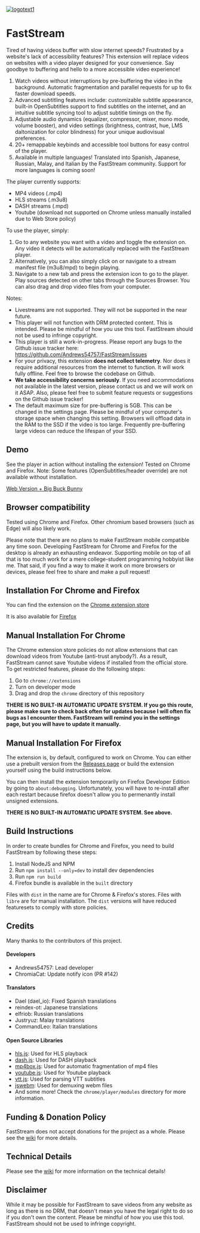 [![logotext1](https://github.com/user-attachments/assets/cefd20ba-606a-482c-a522-36b3419e93c7)](https://faststream.online)

# FastStream

Tired of having videos buffer with slow internet speeds? Frustrated by a website's lack of accessibility features? This extension will replace videos on websites with a video player designed for your convenience. Say goodbye to buffering and hello to a more accessible video experience!

1. Watch videos without interruptions by pre-buffering the video in the background. Automatic fragmentation and parallel requests for up to 6x faster download speeds.
2. Advanced subtitling features include: customizable subtitle appearance, built-in OpenSubtitles support to find subtitles on the internet, and an intuitive subtitle syncing tool to adjust subtitle timings on the fly.
3. Adjustable audio dynamics (equalizer, compressor, mixer, mono mode, volume booster), and video settings (brightness, contrast, hue, LMS daltonization for color blindness) for your unique audiovisual preferences.
4. 20+ remappable keybinds and accessible tool buttons for easy control of the player.
5. Available in multiple languages! Translated into Spanish, Japanese, Russian, Malay, and Italian by the FastStream community. Support for more languages is coming soon!

The player currently supports:
- MP4 videos (.mp4)
- HLS streams (.m3u8)
- DASH streams (.mpd)
- Youtube (download not supported on Chrome unless manually installed due to Web Store policy)

To use the player, simply:
1. Go to any website you want with a video and toggle the extension on. Any video it detects will be automatically replaced with the FastStream player.
2. Alternatively, you can also simply click on or navigate to a stream manifest file (m3u8/mpd) to begin playing.
3. Navigate to a new tab and press the extension icon to go to the player. Play sources detected on other tabs through the Sources Browser. You can also drag and drop video files from your computer. 

Notes:
- Livestreams are not supported. They will not be supported in the near future.
- This player will not function with DRM protected content. This is intended. Please be mindful of how you use this tool. FastStream should not be used to infringe copyright.
- This player is still a work-in-progress. Please report any bugs to the Github issue tracker here: https://github.com/Andrews54757/FastStream/issues
- For your privacy, this extension **does not collect telemetry**. Nor does it require additional resources from the internet to function. It will work fully offline. Feel free to browse the codebase on Github.
- **We take accessibility concerns seriously**. If you need accommodations not available in the latest version, please contact us and we will work on it ASAP. Also, please feel free to submit feature requests or suggestions on the Github issue tracker!
- The default maximum size for pre-buffering is 5GB. This can be changed in the settings page. Please be mindful of your computer's storage space when changing this setting. Browsers will offload data in the RAM to the SSD if the video is too large. Frequently pre-buffering large videos can reduce the lifespan of your SSD.

## Demo

See the player in action without installing the extension! Tested on Chrome and Firefox. Note: Some features (OpenSubtitles/header override) are not available without installation.

[Web Version + Big Buck Bunny](https://faststream.online/player/#https://test-streams.mux.dev/x36xhzz/x36xhzz.m3u8)

## Browser compatibility
Tested using Chrome and Firefox. Other chromium based browsers (such as Edge) will also likely work.

Please note that there are no plans to make FastStream mobile compatible any time soon. Developing FastStream for Chrome and Firefox for the desktop is already an exhausting endeavor. Supporting mobile on top of all that is too much work for a mere college-student programming hobbyist like me. That said, if you find a way to make it work on more browsers or devices, please feel free to share and make a pull request!

## Installation For Chrome and Firefox

You can find the extension on the [Chrome extension store](https://chrome.google.com/webstore/detail/faststream/kkeakohpadmbldjaiggikmnldlfkdfog)

It is also available for [Firefox](https://addons.mozilla.org/en-US/firefox/addon/faststream/)

## Manual Installation For Chrome
The Chrome extension store policies do not allow extensions that can download videos from Youtube (anti-trust anybody?). As a result, FastStream cannot save Youtube videos if installed from the official store. To get restricted features, please do the following steps:

1. Go to `chrome://extensions`
2. Turn on developer mode
3. Drag and drop the `chrome` directory of this repository

**THERE IS NO BUILT-IN AUTOMATIC UPDATE SYSTEM. If you go this route, please make sure to check back often for updates because I will often fix bugs as I encounter them. FastStream will remind you in the settings page, but you will have to update it manually.**

## Manual Installation For Firefox
The extension is, by default, configured to work on Chrome. You can either use a prebuilt version from the [Releases page](https://github.com/Andrews54757/FastStream/releases) or build the extension yourself using the build instructions below.

You can then install the extension temporarily on Firefox Developer Edition by going to `about:debugging`. Unfortunately, you will have to re-install after each restart because firefox doesn't allow you to permenantly install unsigned extensions.

**THERE IS NO BUILT-IN AUTOMATIC UPDATE SYSTEM. See above.**

## Build Instructions
In order to create bundles for Chrome and Firefox, you need to build FastStream by following these steps:

1. Install NodeJS and NPM
2. Run `npm install --only=dev` to install dev dependencies
3. Run `npm run build`
4. Firefox bundle is available in the `built` directory

Files with `dist` in the name are for Chrome & Firefox's stores. Files with `libre` are for manual installation. The `dist` versions will have reduced featuresets to comply with store policies.

## Credits

Many thanks to the contributors of this project.

#### Developers
- Andrews54757: Lead developer
- ChromiaCat: Update notify icon (PR #142)

#### Translators
- Dael (dael_io): Fixed Spanish translations
- reindex-ot: Japanese translations
- elfriob: Russian translations
- Justryuz: Malay translations
- CommandLeo: Italian translations

#### Open Source Libraries

- [hls.js](https://github.com/video-dev/hls.js): Used for HLS playback
- [dash.js](https://github.com/Dash-Industry-Forum/dash.js): Used for DASH playback
- [mp4box.js](https://github.com/gpac/mp4box.js): Used for automatic fragmentation of mp4 files
- [youtube.js](https://github.com/LuanRT/YouTube.js): Used for Youtube playback
- [vtt.js](https://github.com/mozilla/vtt.js): Used for parsing VTT subtitles
- [jswebm](https://github.com/jscodec/jswebm): Used for demuxing webm files
- And some more! Check the `chrome/player/modules` directory for more information.

## Funding & Donation Policy

FastStream does not accept donations for the project as a whole. Please see the [wiki](https://github.com/Andrews54757/FastStream/wiki/Funding) for more details.

## Technical Details

Please see the [wiki](https://github.com/Andrews54757/FastStream/wiki/Technical-Details) for more information on the technical details!
  
## Disclaimer

While it may be possible for FastStream to save videos from any website as long as there is no DRM, that doesn't mean you have the legal right to do so if you don't own the content. Please be mindful of how you use this tool. FastStream should not be used to infringe copyright.

